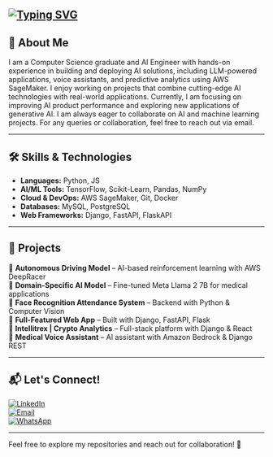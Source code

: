 [![Typing SVG](https://readme-typing-svg.demolab.com?font=Fira+Code&pause=1000&width=435&lines=University+of+the+Punjab;Machine+Learning+%7C+AI+%7C+Data+Science;Ikram+Ullah+Khan)](https://git.io/typing-svg)
---

## 💫 **About Me**
I am a Computer Science graduate and AI Engineer with hands-on experience in building and deploying AI solutions, including LLM-powered applications, voice assistants, and predictive analytics using AWS SageMaker. I enjoy working on projects that combine cutting-edge AI technologies with real-world applications. Currently, I am focusing on improving AI product performance and exploring new applications of generative AI. I am always eager to collaborate on AI and machine learning projects. For any queries or collaboration, feel free to reach out via email. 

---

## 🛠️ **Skills & Technologies**
- **Languages:** Python, JS
- **AI/ML Tools:** TensorFlow, Scikit-Learn, Pandas, NumPy  
- **Cloud & DevOps:** AWS SageMaker, Git, Docker  
- **Databases:** MySQL, PostgreSQL  
- **Web Frameworks:** Django, FastAPI, FlaskAPI

---

## 📂 **Projects**
🔹 **Autonomous Driving Model** – AI-based reinforcement learning with AWS DeepRacer  
🔹 **Domain-Specific AI Model** – Fine-tuned Meta Llama 2 7B for medical applications  
🔹 **Face Recognition Attendance System** – Backend with Python & Computer Vision  
🔹 **Full-Featured Web App** – Built with Django, FastAPI, Flask  
🔹 **Intellitrex | Crypto Analytics** – Full-stack platform with Django & React  
🔹 **Medical Voice Assistant** – AI assistant with Amazon Bedrock & Django REST  

 

---

## 📬 **Let's Connect!**
[![LinkedIn](https://img.shields.io/badge/LinkedIn-Ikram-blue?style=flat&logo=linkedin)](https://www.linkedin.com/in/ikramkhan)  
[![Email](https://img.shields.io/badge/Email-developerikram@gmail.com-red?style=flat&logo=gmail)](mailto:developerikram@gmail.com)  
[![WhatsApp](https://img.shields.io/badge/WhatsApp-Chat-green?style=flat&logo=whatsapp)](https://wa.me/923080047065)  

---

Feel free to explore my repositories and reach out for collaboration! 🚀  
